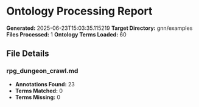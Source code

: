 # Ontology Processing Report

**Generated:** 2025-06-23T15:03:35.115219
**Target Directory:** gnn/examples
**Files Processed:** 1
**Ontology Terms Loaded:** 60

## File Details

### rpg_dungeon_crawl.md
- **Annotations Found:** 23
- **Terms Matched:** 0
- **Terms Missing:** 0

